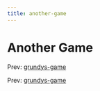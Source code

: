 ```yaml
---
title: another-game
---
```




# Another Game

Prev: [grundys-game](grundys-game.md)

Prev: [grundys-game](grundys-game.md)
